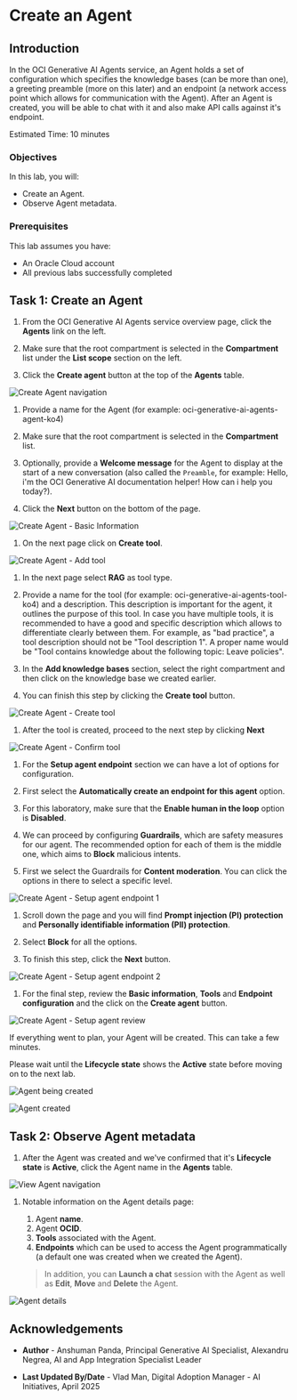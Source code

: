 # Create an Agent

## Introduction

In the OCI Generative AI Agents service, an Agent holds a set of configuration which specifies the knowledge bases (can be more than one), a greeting preamble (more on this later) and an endpoint (a network access point which allows for communication with the Agent).
After an Agent is created, you will be able to chat with it and also make API calls against it's endpoint.

Estimated Time: 10 minutes

### Objectives

In this lab, you will:

* Create an Agent.
* Observe Agent metadata.

### Prerequisites

This lab assumes you have:

* An Oracle Cloud account
* All previous labs successfully completed

## Task 1: Create an Agent

1. From the OCI Generative AI Agents service overview page, click the **Agents** link on the left.

1. Make sure that the root compartment is selected in the **Compartment** list under the **List scope** section on the left.

1. Click the **Create agent** button at the top of the **Agents** table.

  ![Create Agent navigation](./images/create-agent-navigation.png)

1. Provide a name for the Agent (for example: oci-generative-ai-agents-agent-ko4)

1. Make sure that the root compartment is selected in the **Compartment** list.

1. Optionally, provide a **Welcome message** for the Agent to display at the start of a new conversation (also called the `Preamble`, for example: Hello, i'm the OCI Generative AI documentation helper! How can i help you today?).

1. Click the **Next** button on the bottom of the page.

  ![Create Agent - Basic Information](./images/create-agent-basic-information.png)

1. On the next page click on **Create tool**.

  ![Create Agent - Add tool](./images/create-agent-add-tool.png)

1. In the next page select **RAG** as tool type.

1. Provide a name for the tool (for example: oci-generative-ai-agents-tool-ko4) and a description. This description is important for the agent, it outlines the purpose of this tool. In case you have multiple tools, it is recommended to have a good and specific description which allows to differentiate clearly between them. For example, as "bad practice", a tool description should not be "Tool description 1". A proper name would be "Tool contains knowledge about the following topic: Leave policies".

1. In the **Add knowledge bases** section, select the right compartment and then click on the knowledge base we created earlier.

1. You can finish this step by clicking the **Create tool** button.

  ![Create Agent - Create tool](./images/create-agent-create-tool.png)

1. After the tool is created, proceed to the next step by clicking **Next**

  ![Create Agent - Confirm tool](./images/create-agent-confirm-tool.png)

1. For the **Setup agent endpoint** section we can have a lot of options for configuration.

1. First select the **Automatically create an endpoint for this agent** option.

1. For this laboratory, make sure that the **Enable human in the loop** option is **Disabled**.

1. We can proceed by configuring **Guardrails**, which are safety measures for our agent. The recommended option for each of them is the middle one, which aims to **Block** malicious intents.

1. First we select the Guardrails for **Content moderation**. You can click the options in there to select a specific level.

  ![Create Agent - Setup agent endpoint 1](./images/create-agent-setup-endpoint-1.png)

1. Scroll down the page and you will find **Prompt injection (PI) protection** and **Personally identifiable information (PII) protection**.

1. Select **Block** for all the options.

1. To finish this step, click the **Next** button.

  ![Create Agent - Setup agent endpoint 2](./images/create-agent-setup-endpoint-1.png)

1. For the final step, review the **Basic information**, **Tools** and **Endpoint configuration** and the click on the **Create agent** button.

  ![Create Agent - Setup agent review](./images/create-agent-review.png)

If everything went to plan, your Agent will be created. This can take a few minutes.

Please wait until the **Lifecycle state** shows the **Active** state before moving on to the next lab.

  ![Agent being created](./images/agent-creating.png)

  ![Agent created](./images/agent-created.png)

## Task 2: Observe Agent metadata

1. After the Agent was created and we've confirmed that it's **Lifecycle state** is **Active**, click the Agent name in the **Agents** table.

  ![View Agent navigation](./images/view-agent-navigation.png)

1. Notable information on the Agent details page:

    1. Agent **name**.
    2. Agent **OCID**.
    3. **Tools** associated with the Agent.
    4. **Endpoints** which can be used to access the Agent programmatically (a default one was created when we created the Agent).

    > In addition, you can **Launch a chat** session with the Agent as well as **Edit**, **Move** and **Delete** the Agent.

  ![Agent details](./images/inspect-agent-metadata.png)

## Acknowledgements

* **Author** - Anshuman Panda, Principal Generative AI Specialist, Alexandru Negrea, AI and App Integration Specialist Leader

* **Last Updated By/Date** - Vlad Man, Digital Adoption Manager - AI Initiatives, April 2025